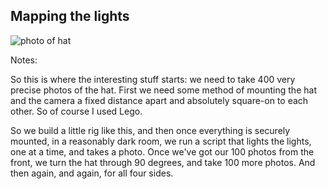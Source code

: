 ## Mapping the lights

![photo of hat](/emf-2024/photos/hat-on-lego.png)

Notes:

So this is where the interesting stuff starts: we need to take 400 very precise photos of the hat. First we need some method of mounting the hat and the camera a fixed distance apart and absolutely square-on to each other. So of course I used Lego.

So we build a little rig like this, and then once everything is securely mounted, in a reasonably dark room, we run a script that lights the lights, one at a time, and takes a photo. Once we've got our 100 photos from the front, we turn the hat through 90 degrees, and take 100 more photos. And then again, and again, for all four sides.
